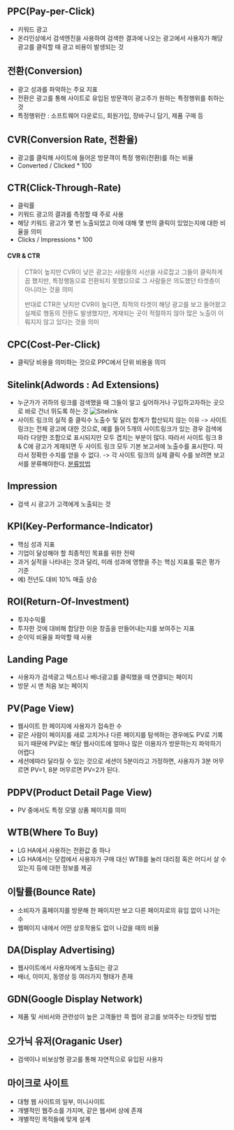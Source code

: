 ## PPC(Pay-per-Click)
- 키워드 광고
- 온라인상에서 검색엔진을 사용하여 검색한 결과에 나오는 광고에서 사용자가 해당 광고를 클릭할 때 광고 비용이 발생되는 것

## 전환(Conversion)
 - 광고 성과를 파악하는 주요 지표
 - 전환은 광고를 통해 사이트로 유입된 방문객이 광고주가 원하는 특정행위를 취하는 것
 - 특정행위란 : 소프트웨어 다운로드, 회원가입, 장바구니 담기, 제품 구매 등

## CVR(Conversion Rate, 전환율)
 - 광고를 클릭해 사이트에 들어온 방문객이 특정 행위(전환)를 하는 비율
 - Converted / Clicked * 100

## CTR(Click-Through-Rate)
 - 클릭률
 - 키워드 광고의 결과를 측정할 때 주로 사용
 - 해당 키워드 광고가 몇 번 노출되었고 이에 대해 몇 번의 클릭이 있었는지에 대한 비율을 의미
 - Clicks / Impressions * 100

#### CVR & CTR
> CTR이 높지만 CVR이 낮은 광고는 사람들의 시선을 사로잡고 그들이 클릭하게끔 했지만, 특정행동으로 전환되지 못했으므로 그 사람들은 의도했던 타겟층이 아니라는 것을 의미
>
> 반대로 CTR은 낮지만 CVR이 높다면, 최적의 타겟이 해당 광고를 보고 들어왔고 실제로 행동의 전환도 발생했지만, 게재되는 곳이 적절하지 않아 많은 노출이 이뤄지지 않고 있다는 것을 의미
## CPC(Cost-Per-Click)
 - 클릭당 비용을 의미하는 것으로 PPC에서 단위 비용을 의미

## Sitelink(Adwords : Ad Extensions)
 - 누군가가 귀하의 링크를 검색했을 때 그들이 알고 싶어하거나 구입하고자하는 곳으로 바로 건너 뛰도록 하는 것
![Sitelink](assets/markdown-img-paste-2018091920211928.png)
 - 사이트 링크의 실적 중 클릭수 노출수 및 달러 합계가 합산되지 않는 이유
  -> 사이트 링크는 전체 광고에 대한 것으로, 예를 들어 5개의 사이트링크가 있는 경우 검색에 따라 다양한 조합으로 표시되지만 모두 겹치는 부분이 많다. 따라서 사이트 링크 B & C에 광고가 게재되면 두 사이트 링크 모두 기본 보고서에 노출수를 표시한다. 따라서 정확한 수치를 얻을 수 없다.
  -> 각 사이트 링크의 실제 클릭 수를 보려면 보고서를 분류해야한다. [분류방법](https://www.reddit.com/r/adwords/comments/5rn96a/sitelink_extension_tracking/)


## Impression
 - 검색 시 광고가 고객에게 노출되는 것

## KPI(Key-Performance-Indicator)
 - 핵심 성과 지표
 - 기업이 달성해야 할 최종적인 목표를 위한 전략
 - 과거 실적을 나타내는 것과 달리, 미래 성과에 영향을 주는 핵심 지표를 묶은 평가 기준
 - 예) 전년도 대비 10% 매출 상승

## ROI(Return-Of-Investment)
 - 투자수익률
 - 투자한 것에 대비해 합당한 이윤 창출을 만들어내는지를 보여주는 지표
 - 순이익 비율을 파악할 때 사용

## Landing Page
 - 사용자가 검색광고 텍스트나 배너광고를 클릭했을 때 연결되는 페이지
 - 방문 시 맨 처음 보는 페이지

## PV(Page View)
 - 웹사이트 한 페이지에 사용자가 접속한 수
 - 같은 사람이 페이지를 새로 고치거나 다른 페이지를 탐색하는 경우에도 PV로 기록되기 때문에 PV로는 해당 웹사이트에 얼마나 많은 이용자가 방문하는지 파악하기 어렵다
 - 세션에따라 달라질 수 있는 것으로 세션이 5분이라고 가정하면, 사용자가 3분 머무르면 PV=1, 8분 머무르면 PV=2가 된다.

## PDPV(Product Detail Page View)
 - PV 중에서도 특정 모델 상품 페이지를 의미

## WTB(Where To Buy)
 - LG HA에서 사용하는 전환값 중 하나
 - LG HA에서는 닷컴에서 사용자가 구매 대신 WTB를 눌러 대리점 혹은 어디서 살 수 있는지 등에 대한 정보를 제공

## 이탈률(Bounce Rate)
 - 소비자가 홈페이지를 방문해 한 페이지만 보고 다른 페이지로의 유입 없이 나가는 수
 - 웹페이지 내에서 어떤 상호작용도 없이 나갔을 때의 비율

## DA(Display Advertising)
 - 웹사이트에서 사용자에게 노출되는 광고
 - 배너, 이미지, 동영상 등 여러가지 형태가 존재

## GDN(Google Display Network)
 - 제품 및 서비서와 관련성이 높은 고객들만 콕 찝어 광고를 보여주는 타겟팅 방법

## 오가닉 유저(Oraganic User)
 - 검색이나 비보상형 광고를 통해 자연적으로 유입된 사용자

## 마이크로 사이트
 - 대형 웹 사이트의 일부, 미니사이트
 - 개별적인 웹주소를 가지며, 같은 웹서버 상에 존재
 - 개별적인 목적들에 맞게 설계
